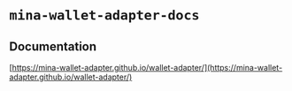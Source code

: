 # `mina-wallet-adapter-docs`

## Documentation

[https://mina-wallet-adapter.github.io/wallet-adapter/](https://mina-wallet-adapter.github.io/wallet-adapter/)
